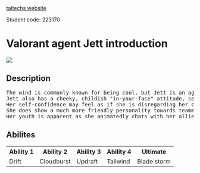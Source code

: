 <!DOCTYPE html>
<html>
<a href= https://taltech.ee/>taltechs website</a>
<p>Student code: 223170</p>
<head>
<h1>Valorant agent Jett introduction</h1>
<img src=https://www.theloadout.com/wp-content/sites/theloadout/2022/06/valorant-jett-icebox-exploit-550x309.jpg>
</head>
<body>
<h2>Description</h2>
<pre>
The wind is commonly known for being cool, but Jett is an aggressive agent who has a distinctive, sarcastic personality.
Jett also has a cheeky, childish "in-your-face" attitude, seen commonly giving insults for feats she makes on the team and is always spouting her sheer amount of arrogance.
Her self-confidence may feel as if she is disregarding her comrades' safety, but she has recognized that it is best to play with a team, albeit with some reluctance.
She does show a much more friendly personality towards teammates.
Her youth is apparent as she animatedly chats with her allies, and she can sometimes spitball whenever she's excited to share ideas.
</pre>
<h2>Abilites</h2>
<table>
  <tr>
    <th>Ability 1</th>
    <th>Ability 2</th>
    <th>Ability 3</th>
    <th>Ability 4</th>
    <th>Ultimate</th>
  </tr>
  <tr>
    <td>Drift</td>
    <td>Cloudburst</td>
    <td>Updraft</td>
    <td>Tailwind</td>
    <td>Blade storm</td>
  </tr>
</body>
</html>
